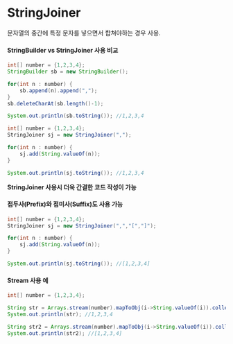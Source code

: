 # StringJoiner

문자열의 중간에 특정 문자를 넣으면서 합쳐야하는 경우 사용.



#### StringBuilder vs StringJoiner 사용 비교

```java
int[] number = {1,2,3,4};
StringBuilder sb = new StringBuilder();

for(int n : number) {
    sb.append(n).append(",");
}
sb.deleteCharAt(sb.length()-1);

System.out.println(sb.toString()); //1,2,3,4
```

```java
int[] number = {1,2,3,4};
StringJoiner sj = new StringJoiner(",");

for(int n : number) {
    sj.add(String.valueOf(n));
}

System.out.println(sj.toString()); //1,2,3,4
```

**StringJoiner 사용시 더욱 간결한 코드 작성이 가능**



#### 접두사(Prefix)와 접미사(Suffix)도 사용 가능

```java
int[] number = {1,2,3,4};
StringJoiner sj = new StringJoiner(",","[","]");

for(int n : number) {
    sj.add(String.valueOf(n));
}

System.out.println(sj.toString()); //[1,2,3,4]
```



#### Stream 사용 예

```java
int[] number = {1,2,3,4};

String str = Arrays.stream(number).mapToObj(i->String.valueOf(i)).collect(Collectors.joining(","));
System.out.println(str); //1,2,3,4

String str2 = Arrays.stream(number).mapToObj(i->String.valueOf(i)).collect(Collectors.joining(",","[","]"));
System.out.println(str2); //[1,2,3,4]
```



